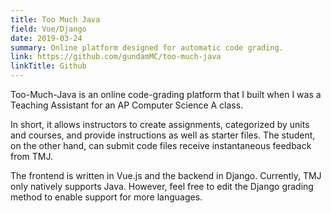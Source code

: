 ```yaml
---
title: Too Much Java
field: Vue/Django
date: 2019-03-24
summary: Online platform designed for automatic code grading.
link: https://github.com/gundamMC/too-much-java
linkTitle: Github
---
```


Too-Much-Java is an online code-grading platform that I built when I was a Teaching Assistant for an AP Computer Science A class.

In short, it allows instructors to create assignments, categorized by units and courses, and provide instructions as well as starter files. The student, on the other hand, can submit code files receive instantaneous feedback from TMJ.

The frontend is written in Vue.js and the backend in Django. Currently, TMJ only natively supports Java. However, feel free to edit the Django grading method to enable support for more languages.
